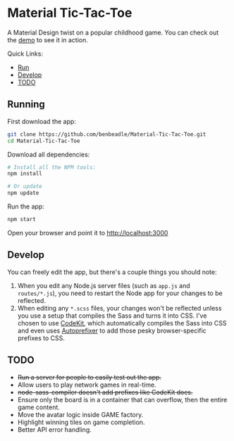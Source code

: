 # Material Tic-Tac-Toe

A Material Design twist on a popular childhood game. You can check out the [demo](https://tictactoe-benbeadle.rhcloud.com) to see it in action.

Quick Links:

*  [Run](#run)
*  [Develop](#develop)
*  [TODO](#todo)

## <a name="run"></a> Running

First download the app:
```bash
git clone https://github.com/benbeadle/Material-Tic-Tac-Toe.git
cd Material-Tic-Tac-Toe
```

Download all dependencies:
```bash
# Install all the NPM tools:
npm install

# Or update
npm update
```

Run the app:
```bash
npm start
```

Open your browser and point it to [http://localhost:3000](http://localhost:3000)

## <a name="develop"></a> Develop

You can freely edit the app, but there's a couple things you should note:

 1. When you edit any Node.js server files (such as `app.js` and `routes/*.js`), you need to restart the Node app for your changes to be reflected.
 2. When editing any `*.scss` files, your changes won't be reflected unless you use a setup that compiles the Sass and turns it into CSS. I've chosen to use [CodeKit](https://incident57.com/codekit/), which automatically compiles the Sass into CSS and even uses [Autoprefixer](https://github.com/postcss/autoprefixer) to add those pesky browser-specific prefixes to CSS.

## <a name="todo"></a> TODO

* ~~Run a server for people to easily test out the app.~~
* Allow users to play network games in real-time.
* ~~node-sass-compiler doesn't add prefixes like CodeKit does.~~
* Ensure only the board is in a container that can overflow, then the entire game content.
* Move the avatar logic inside GAME factory.
* Highlight winning tiles on game completion.
* Better API error handling.
